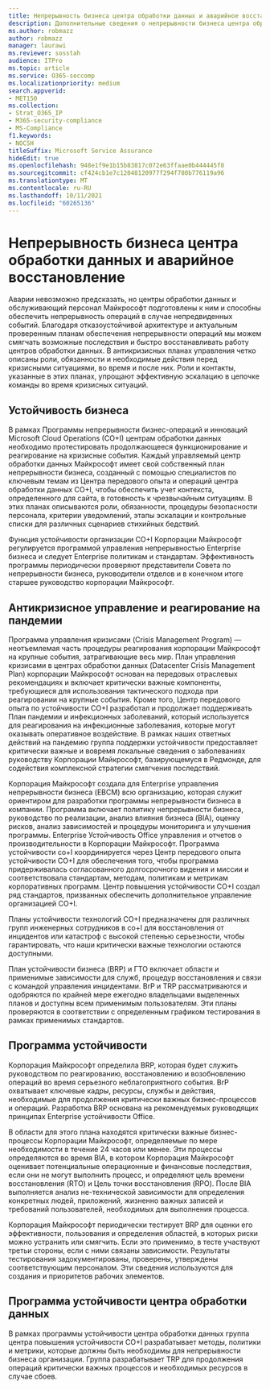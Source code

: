 ```yaml
---
title: Непрерывность бизнеса центра обработки данных и аварийное восстановление
description: Дополнительные сведения о непрерывности бизнеса центра обработки данных Майкрософт и аварийном восстановлении.
ms.author: robmazz
author: robmazz
manager: laurawi
ms.reviewer: sosstah
audience: ITPro
ms.topic: article
ms.service: O365-seccomp
ms.localizationpriority: medium
search.appverid:
- MET150
ms.collection:
- Strat_O365_IP
- M365-security-compliance
- MS-Compliance
f1.keywords:
- NOCSH
titleSuffix: Microsoft Service Assurance
hideEdit: true
ms.openlocfilehash: 948e1f9e1b15b83817c072e63ffaae0b444445f8
ms.sourcegitcommit: cf424cb1e7c12048120977f294f780b776119a96
ms.translationtype: MT
ms.contentlocale: ru-RU
ms.lasthandoff: 10/11/2021
ms.locfileid: "60265136"
---
```

# <a name="datacenter-business-continuity-and-disaster-recovery"></a>Непрерывность бизнеса центра обработки данных и аварийное восстановление

Аварии невозможно предсказать, но центры обработки данных и обслуживающий персонал Майкрософт подготовлены к ним и способны обеспечить непрерывность операций в случае непредвиденных событий. Благодаря отказоустойчивой архитектуре и актуальным проверенным планам обеспечения непрерывности операций мы можем смягчать возможные последствия и быстро восстанавливать работу центров обработки данных. В антикризисных планах управления четко описаны роли, обязанности и необходимые действия перед кризисными ситуациями, во время и после них. Роли и контакты, указанные в этих планах, упрощают эффективную эскалацию в цепочке команды во время кризисных ситуаций.

## <a name="business-resilience"></a>Устойчивость бизнеса

В рамках Программы непрерывности бизнес-операций и инноваций Microsoft Cloud Operations (CO+I) центрам обработки данных необходимо протестировать продолжающееся функционирование и реагирование на кризисные события. Каждый управляемый центр обработки данных Майкрософт имеет свой собственный план непрерывности бизнеса, созданный с помощью специалистов по ключевым темам из Центра передового опыта и операций центра обработки данных CO+I, чтобы обеспечить учет контекста, определенного для сайта, в готовность к чрезвычайным ситуациям. В этих планах описываются роли, обязанности, процедуры безопасности персонала, критерии уведомлений, этапы эскалации и контрольные списки для различных сценариев стихийных бедствий.

Функция устойчивости организации CO+I Корпорации Майкрософт регулируется программой управления непрерывностью Enterprise бизнеса и следует Enterprise политикам и стандартам. Эффективность программы периодически проверяют представители Совета по непрерывности бизнеса, руководители отделов и в конечном итоге старшее руководство корпорации Майкрософт.

## <a name="crisis-management-and-pandemic-response"></a>Антикризисное управление и реагирование на пандемии

Программа управления кризисами (Crisis Management Program) — неотъемлемая часть процедуры реагирования корпорации Майкрософт на крупные события, затрагивающие весь мир. План управления кризисами в центрах обработки данных (Datacenter Crisis Management Plan) корпорации Майкрософт основан на передовых отраслевых рекомендациях и включает критически важные компоненты, требующиеся для использования тактического подхода при реагировании на крупные события. Кроме того, Центр передового опыта по устойчивости CO+I разработал и продолжает поддерживать План пандемии и инфекционных заболеваний, который используется для реагирования на инфекционные заболевания, которые могут оказывать оперативное воздействие. В рамках наших ответных действий на пандемию группа поддержки устойчивости предоставляет критически важные и вовремя локальные сведения о заболеваниях руководству Корпорации Майкрософт, базирующемуся в Редмонде, для содействия комплексной стратегии смягчения последствий.

Корпорация Майкрософт создала для Enterprise управления непрерывности бизнеса (EBCM) всю организацию, которая служит ориентиром для разработки программы непрерывности бизнеса в компании. Программа включает политику непрерывности бизнеса, руководство по реализации, анализ влияния бизнеса (BIA), оценку рисков, анализ зависимостей и процедуры мониторинга и улучшения программы. Enterprise Устойчивость Office управления и отчетов о производительности в Корпорации Майкрософт. Программа устойчивости co+I координируется через Центр передового опыта устойчивости CO+I для обеспечения того, чтобы программа придерживалась согласованного долгосрочного видения и миссии и соответствовала стандартам, методам, политикам и метрикам корпоративных программ. Центр повышения устойчивости CO+I создал ряд стандартов, призванных обеспечить дополнительное управление организацией CO+I.

Планы устойчивости технологий CO+I предназначены для различных групп инженерных сотрудников в co+I для восстановления от инцидентов или катастроф с высокой степенью серьезности, чтобы гарантировать, что наши критически важные технологии остаются доступными.

План устойчивости бизнеса (BRP) и ГТО включает области и применимые зависимости для служб, процедур восстановления и связи с командой управления инцидентами. BrP и TRP рассматриваются и одобряются по крайней мере ежегодно владельцами выделенных планов и доступны всем применимым пользователям. Эти планы проверяются в соответствии с определенным графиком тестирования в рамках применимых стандартов.

## <a name="resiliency-program"></a>Программа устойчивости

Корпорация Майкрософт определила BRP, которая будет служить руководством по реагированию, восстановлению и возобновлению операций во время серьезного неблагоприятного события. BrP охватывает ключевые кадры, ресурсы, службы и действия, необходимые для продолжения критически важных бизнес-процессов и операций. Разработка BRP основана на рекомендуемых руководящих принципах Enterprise устойчивости Office.

В области для этого плана находятся критически важные бизнес-процессы Корпорации Майкрософт, определяемые по мере необходимости в течение 24 часов или менее. Эти процессы определяются во время BIA, в котором Корпорация Майкрософт оценивает потенциальные операционные и финансовые последствия, если они не могут выполнить процесс, и определяют цель времени восстановления (RTO) и Цель точки восстановления (RPO). После BIA выполняется анализ не-технической зависимости для определения конкретных людей, приложений, жизненно важных записей и требований пользователей, необходимых для выполнения процесса.

Корпорация Майкрософт периодически тестирует BRP для оценки его эффективности, пользования и определения областей, в которых риски можно устранить или смягчить. Если это применимо, в тесте участвуют третьи стороны, если с ними связаны зависимости. Результаты тестирования задокументированы, проверены, утверждены соответствующим персоналом. Эти сведения используются для создания и приоритетов рабочих элементов.

## <a name="datacenter-resilience-program"></a>Программа устойчивости центра обработки данных

В рамках программы устойчивости центра обработки данных группа центра повышения устойчивости CO+I разрабатывает методы, политики и метрики, которые должны быть необходимы для непрерывности бизнеса организации. Группа разрабатывает TRP для продолжения операций критически важных процессов и необходимых ресурсов в случае сбоев.
